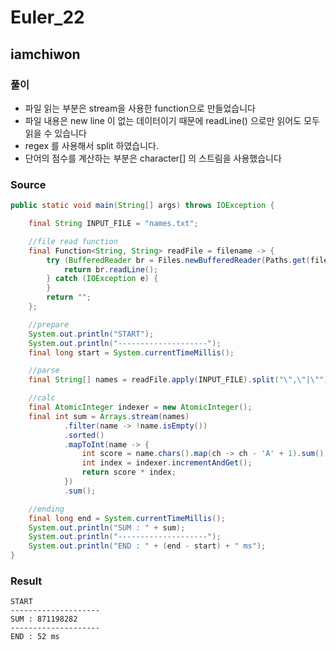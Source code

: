 # Euler_22 
## iamchiwon

### 풀이
- 파일 읽는 부분은 stream을 사용한 function으로 만들었습니다
- 파일 내용은 new line 이 없는 데이터이기 때문에 readLine() 으로만 읽어도 모두 읽을 수 있습니다 
- regex 를 사용해서 split 하였습니다.
- 단어의 점수를 계산하는 부분은 character[] 의 스트림을 사용했습니다

### Source
```java
public static void main(String[] args) throws IOException {

    final String INPUT_FILE = "names.txt";

    //file read function
    final Function<String, String> readFile = filename -> {
        try (BufferedReader br = Files.newBufferedReader(Paths.get(filename))) {
            return br.readLine();
        } catch (IOException e) {
        }
        return "";
    };

    //prepare
    System.out.println("START");
    System.out.println("--------------------");
    final long start = System.currentTimeMillis();

    //parse
    final String[] names = readFile.apply(INPUT_FILE).split("\",\"|\"");

    //calc
    final AtomicInteger indexer = new AtomicInteger();
    final int sum = Arrays.stream(names)
            .filter(name -> !name.isEmpty())
            .sorted()
            .mapToInt(name -> {
                int score = name.chars().map(ch -> ch - 'A' + 1).sum();
                int index = indexer.incrementAndGet();
                return score * index;
            })
            .sum();

    //ending
    final long end = System.currentTimeMillis();
    System.out.println("SUM : " + sum);
    System.out.println("--------------------");
    System.out.println("END : " + (end - start) + " ms");
}
```

### Result
```
START
--------------------
SUM : 871198282
--------------------
END : 52 ms
```